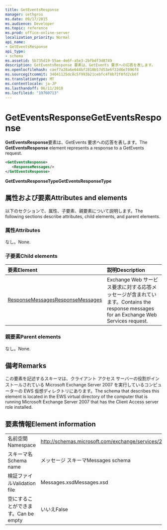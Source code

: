 ```yaml
---
title: GetEventsResponse
manager: sethgros
ms.date: 09/17/2015
ms.audience: Developer
ms.topic: reference
ms.prod: office-online-server
localization_priority: Normal
api_name:
- GetEventsResponse
api_type:
- schema
ms.assetid: 5b735d19-55ae-4e6f-a5e3-2bfbdf3d8749
description: GetEventsResponse 要素は、GetEvents 要求への応答を表します。
ms.openlocfilehash: caef7a28a6e644bf2818b57d53e6f22d6e7896f8
ms.sourcegitcommit: 34041125dc8c5f993b21cebfc4f8b72f0fd2cb6f
ms.translationtype: MT
ms.contentlocale: ja-JP
ms.lasthandoff: 06/11/2018
ms.locfileid: "19760713"
---
```

# <a name="geteventsresponse"></a><span data-ttu-id="cfdc9-103">GetEventsResponse</span><span class="sxs-lookup"><span data-stu-id="cfdc9-103">GetEventsResponse</span></span>

<span data-ttu-id="cfdc9-104">**GetEventsResponse**要素は、GetEvents 要求への応答を表します。</span><span class="sxs-lookup"><span data-stu-id="cfdc9-104">The **GetEventsResponse** element represents a response to a GetEvents request.</span></span> 
  
```xml
<GetEventsResponse>
   <ResponseMessages/>
</GetEventsResponse>
```

 <span data-ttu-id="cfdc9-105">**GetEventsResponseType**</span><span class="sxs-lookup"><span data-stu-id="cfdc9-105">**GetEventsResponseType**</span></span>
## <a name="attributes-and-elements"></a><span data-ttu-id="cfdc9-106">属性および要素</span><span class="sxs-lookup"><span data-stu-id="cfdc9-106">Attributes and elements</span></span>

<span data-ttu-id="cfdc9-107">以下のセクションで、属性、子要素、親要素について説明します。</span><span class="sxs-lookup"><span data-stu-id="cfdc9-107">The following sections describe attributes, child elements, and parent elements.</span></span>
  
### <a name="attributes"></a><span data-ttu-id="cfdc9-108">属性</span><span class="sxs-lookup"><span data-stu-id="cfdc9-108">Attributes</span></span>

<span data-ttu-id="cfdc9-109">なし。</span><span class="sxs-lookup"><span data-stu-id="cfdc9-109">None.</span></span>
  
### <a name="child-elements"></a><span data-ttu-id="cfdc9-110">子要素</span><span class="sxs-lookup"><span data-stu-id="cfdc9-110">Child elements</span></span>

|<span data-ttu-id="cfdc9-111">**要素**</span><span class="sxs-lookup"><span data-stu-id="cfdc9-111">**Element**</span></span>|<span data-ttu-id="cfdc9-112">**説明**</span><span class="sxs-lookup"><span data-stu-id="cfdc9-112">**Description**</span></span>|
|:-----|:-----|
|[<span data-ttu-id="cfdc9-113">ResponseMessages</span><span class="sxs-lookup"><span data-stu-id="cfdc9-113">ResponseMessages</span></span>](responsemessages.md) <br/> |<span data-ttu-id="cfdc9-114">Exchange Web サービス要求に対する応答メッセージが含まれています。</span><span class="sxs-lookup"><span data-stu-id="cfdc9-114">Contains the response messages for an Exchange Web Services request.</span></span>  <br/> |
   
### <a name="parent-elements"></a><span data-ttu-id="cfdc9-115">親要素</span><span class="sxs-lookup"><span data-stu-id="cfdc9-115">Parent elements</span></span>

<span data-ttu-id="cfdc9-116">なし。</span><span class="sxs-lookup"><span data-stu-id="cfdc9-116">None.</span></span>
  
## <a name="remarks"></a><span data-ttu-id="cfdc9-117">備考</span><span class="sxs-lookup"><span data-stu-id="cfdc9-117">Remarks</span></span>

<span data-ttu-id="cfdc9-118">この要素を記述するスキーマは、クライアント アクセス サーバーの役割がインストールされている Microsoft Exchange Server 2007 を実行しているコンピューターの EWS 仮想ディレクトリにあります。</span><span class="sxs-lookup"><span data-stu-id="cfdc9-118">The schema that describes this element is located in the EWS virtual directory of the computer that is running Microsoft Exchange Server 2007 that has the Client Access server role installed.</span></span>
  
## <a name="element-information"></a><span data-ttu-id="cfdc9-119">要素情報</span><span class="sxs-lookup"><span data-stu-id="cfdc9-119">Element information</span></span>

|||
|:-----|:-----|
|<span data-ttu-id="cfdc9-120">名前空間</span><span class="sxs-lookup"><span data-stu-id="cfdc9-120">Namespace</span></span>  <br/> |http://schemas.microsoft.com/exchange/services/2006/messages  <br/> |
|<span data-ttu-id="cfdc9-121">スキーマ名</span><span class="sxs-lookup"><span data-stu-id="cfdc9-121">Schema name</span></span>  <br/> |<span data-ttu-id="cfdc9-122">メッセージ スキーマ</span><span class="sxs-lookup"><span data-stu-id="cfdc9-122">Messages schema</span></span>  <br/> |
|<span data-ttu-id="cfdc9-123">検証ファイル</span><span class="sxs-lookup"><span data-stu-id="cfdc9-123">Validation file</span></span>  <br/> |<span data-ttu-id="cfdc9-124">Messages.xsd</span><span class="sxs-lookup"><span data-stu-id="cfdc9-124">Messages.xsd</span></span>  <br/> |
|<span data-ttu-id="cfdc9-125">空にすることができます。</span><span class="sxs-lookup"><span data-stu-id="cfdc9-125">Can be empty</span></span>  <br/> |<span data-ttu-id="cfdc9-126">いいえ</span><span class="sxs-lookup"><span data-stu-id="cfdc9-126">False</span></span>  <br/> |
   


